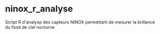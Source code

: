 # ninox_r_analyse
Script R d'analyse des capteurs NINOX permettant de mesurer la brillance du fond de ciel nocturne

